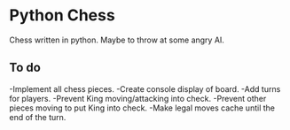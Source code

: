 # Python Chess

Chess written in python. Maybe to throw at some angry AI.

## To do

-Implement all chess pieces.
-Create console display of board.
-Add turns for players.
-Prevent King moving/attacking into check.
-Prevent other pieces moving to put King into check.
-Make legal moves cache until the end of the turn.
